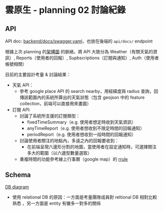 # 雲原生 - planning 02 討論紀錄

## API

API doc: [backend/docs/swagger.yaml](../../../backend/docs/swagger.yaml)，也放在後端的 `api/docs/` endpoint

根據上次 planning 的[架構圖](https://drive.google.com/file/d/1Dl2NspEq9401AUm3Ivdg21KYSIwlNsx-/view) 的脈絡，將 API 大致分為 Weather（有關天氣的資訊）, Reports（使用者的回報）, Supbscriptions（訂閱與通知）, Auth（使用者帳號相關）

目前的主要設計考量 & 討論結果：

- 天氣 API：
  - 參考 google place API 的 search nearby，用經緯度與 radius 查詢，回傳該範圍內的系統所算出的天氣狀態（包含 geojson 中的 feature collection，前端可以直接用來畫圖）
- 訂閱 API:
  - 討論了系統所支援的訂閱類型：
    - fixedTimeSummary（e.g. 使用者想定時收到天氣資訊）
    - anyTimeReport（e.g. 使用者想收到不限定時間的回報通知）
    - periodReport（e.g. 使用者想收到一段時間的回報通知）
  - 討論使用者關注的地點內，多遠之內的回報要收到：
    - 在前端呈現六邊形分割的地圖，當使用者在設定通知時，可選擇關注多大的範圍（以六邊型數量選取）
  - 重複時間的功能參考線上行事曆（google map）的 [rrule](https://icalendar.org/iCalendar-RFC-5545/3-8-5-3-recurrence-rule.html)

## Schema

[DB diagram](https://dbdiagram.io/d/671f950397a66db9a3851ad9)

- 使用 relational DB 的原因：一方面是考量團隊成員對 reltional DB 相對比較熟悉 ，另一方面是 entity 有蠻多一對多的關係
